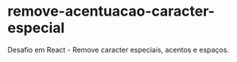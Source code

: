 # remove-acentuacao-caracter-especial
Desafio em React - Remove caracter especiais, acentos e espaços. 
